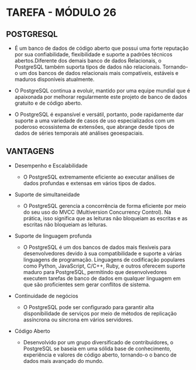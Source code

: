 # TAREFA - MÓDULO 26

## POSTGRESQL

- É um banco de dados de código aberto que possui uma forte reputação por sua confiabilidade, flexibilidade e suporte a padrões técnicos abertos.Diferente dos demais banco de dados Relacionais, o PostgreSQL também suporta tipos de dados não relacionais. Tornando-o um dos bancos de dados relacionais mais compatíveis, estáveis e maduros disponíveis atualmente.

- O PostgreSQL continua a evoluir, mantido por uma equipe mundial que é apaixonada por melhorar regularmente este projeto de banco de dados gratuito e de código aberto.

- O PostgreSQL é expansível e versátil, portanto, pode rapidamente dar suporte a uma variedade de casos de uso especializados com um poderoso ecossistema de extensões, que abrange desde tipos de dados de séries temporais até análises geoespaciais.

## VANTAGENS
- Desempenho e Escalabilidade
    - O PostgreSQL extremamente eficiente ao executar análises de dados profundas e extensas em vários tipos de dados.

- Suporte de simultaneidade
    - O PostgreSQL gerencia a concorrência de forma eficiente por meio do seu uso do MVCC (Multiversion Concurrency Control). Na prática, isso significa que as leituras não bloqueiam as escritas e as escritas não bloqueiam as leituras.

- Suporte de linguagem profunda
    - O PostgreSQL é um dos bancos de dados mais flexíveis para desenvolvedores devido à sua compatibilidade e suporte a várias linguagens de programação. Linguagens de codificação populares como Python, JavaScript, C/C++, Ruby, e outros oferecem suporte maduro para PostgreSQL, permitindo que desenvolvedores executem tarefas de banco de dados em qualquer linguagem em que são proficientes sem gerar conflitos de sistema.

- Continuidade de negócios
    - O PostgreSQL pode ser configurado para garantir alta disponibilidade de serviços por meio de métodos de replicação assíncrona ou síncrona em vários servidores.

- Código Aberto
    - Desenvolvido por um grupo diversificado de contribuidores, o PostgreSQL se baseia em uma sólida base de conhecimento, experiência e valores de código aberto, tornando-o o banco de dados mais avançado do mundo.
